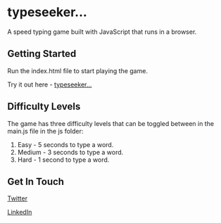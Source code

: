 # typeseeker... 
A speed typing game built with JavaScript that runs in a browser. 

## Getting Started

Run the index.html file to start playing the game.

Try it out here - [typeseeker...](https://alexnjoroge.github.io/typeseeker/) 

## Difficulty Levels

The game has three difficulty levels that can be toggled between in the main.js file in the js folder:

1. Easy   - 5 seconds to type a word.
2. Medium - 3 seconds to type a word.
3. Hard   - 1 second to type a word.


## Get In Touch

 [Twitter](https://twitter.com/thealexnjoroge) 
 
 [LinkedIn](https://linkedin.com/in/alexnjoroge) 

